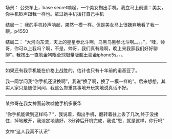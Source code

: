 场景：
	公交车上，base secret响起，一个美女掏出手机。我立马上前道：美女，你手机铃声跟我一样也。拿过她手机拨打自己手机

结局一：
	我的手机铃声响起，果然一模一样。但是美女马上很嫌弃地看了我一眼。p4550

结局二：
	“大河向东流，天上的星星参北斗啊，乌黑乌黑参北斗啊。。。。”，“哇，帅哥，你可以上我吗？啊，不是，帅哥，我们真有缘啊，晚上来我家我们好好聊聊”。我掏出一直氪金狗眼全球限量版超土豪金iphone5s。。。

-----------

如果还有我手机能在价格上战胜的，估计也只有十年前的诺基亚了。

我一同学问我“你手机还没换啊”，我说“换了啊，换了一模一样的”。后来想想，其实人家只是随便问问，我这么郑重其事地开玩笑地说真话不好。

-----

某帅哥在我女神面前吹嘘他手机多豪华

“你手机能做到这样吗？”，我说着，掏出手机，翻转着往上丢了几次,终于没接住，掉地散开，我淡定地装好，3分钟后开机完成，我说“恩，就是这样，你行吗”

女神“这人我真不认识”
